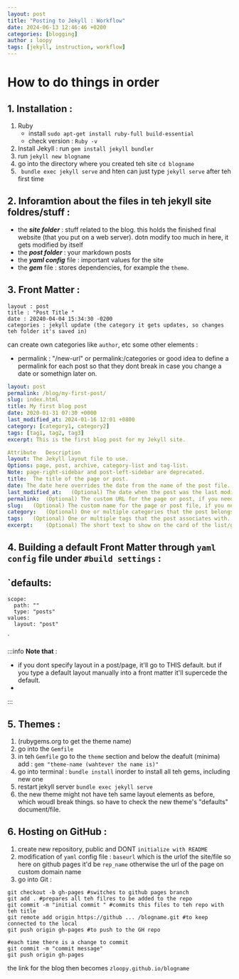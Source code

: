 ```yaml
---
layout: post
title: "Posting to Jekyll : Workflow"
date: 2024-06-13 12:46:46 +0200
categories: [blogging]
author : loopy
tags: [jekyll, instruction, workflow]
---
```


# How to do things in order 

## 1. Installation : 

1. Ruby
    - install `sudo apt-get install ruby-full build-essential`
    - check version : `Ruby -v`
2. Install Jekyll : run `gem install jekyll bundler` 
3. run `jekyll new blogname`
4. go into the directory where you created teh site 
`cd blogname`
2. ` bundle exec jekyll serve`
and hten can just type `jekyll serve` after teh first time 

## 2. Inforamtion about the files in teh jekyll site foldres/stuff : 
- the **_site folder_** : stuff related to the blog. this holds the finished final website (that you put on a web server). dotn modify too much in here, it gets modified by itself
- the **_post folder_** : your markdown posts
- the **_yaml config_** file : important values for the site 
- the **_gem_** file : stores dependencies, for example the `theme`. 

## 3. Front Matter : 

```yaml!
layout : post
title : "Post Title "
date : 20240-04-04 15:34:30 -0200 
categories : jekyll update (the category it gets updates, so changes teh folder it's saved in) 
```
can create own categories like `author`, etc
some other elements : 
- permalink : "/new-url" or permalink:/categories or 
good idea to define a permalink for each post so that they dont break in case you change a date or somethign later on. 

```yaml
layout: post
permalink: /blog/my-first-post/
slug: index.html
title: My first blog post
date: 2020-01-31 07:30 +0000
last_modified_at: 2024-01-16 12:01 +0800
category: [category1, category2]
tags: [tag1, tag2, tag3]
excerpt: This is the first blog post for my Jekyll site.
```

```yaml
Attribute	Description
layout:	The Jekyll layout file to use.
Options: page, post, archive, category-list and tag-list.
Note: page-right-sidebar and post-left-sidebar are deprecated.
title:	The title of the page or post.
date: The date here overrides the date from the name of the post file. *Note: A date is specified in the format YYYY-MM-DD HH:MM:SS +/-TTTT; hours, minutes, seconds, and timezone offset are optional.*
last_modified_at:	(Optional) The date when the post was the last modified: *Note: A date is specified in the format YYYY-MM-DD HH:MM:SS +/-TTTT; hours, minutes, seconds, and timezone offset are optional*.
permalink:	(Optional) The custom URL for the page or post, if you need your processed blog post URLs to be something other than the site-wide style. Default: /year/month/day/title.html.
slug:	(Optional) The custom name for the page or post file, if you need your processed blog post file names to be something other than the original name. Default: The original file name. "Note: If the permalink option is set to a string that ends with /, you need to set the slug option to " " or index.html to avoid generating an invalid URL for the site preview feature of Front Matter CMS."
category:	(Optional) One or multiple categories that the post belongs to.
tags:	(Optional) One or multiple tags that the post associates with.
excerpt:	(Optional) The short text to show on the card of the list/grid of posts, and use as the meta description of the page or post.
```

## 4. Building a default Front Matter through `yaml config` file under `#build settings` :

`defaults:
 -
    scope:
      path: ""
      type: "posts"
    values:
      layout: "post"
` 

:::info
**Note that** : 

- if you dont specify layout in a post/page, it'll go to THIS default. but if you type a default layout manually into a front matter it'll supercede the default. 
- 
:::    

## 5.  Themes : 

1. (rubygems.org to get the theme name) 
2.  go into the `Gemfile`
3.  in teh `Gemfile` go to the `theme` section and below the deafult (minima) add : `gem "theme-name (wahtever the name is)"`
4.  go into terminal : `bundle install` inorder to install all teh gems, including new one 
5. restart jekyll server `bundle exec jekyll serve`
6. the new theme might not have teh same layout elements as before, which woudl break things. so have to check the new theme's "defaults" document/file. 
    
## 6. Hosting on GitHub : 
1. create new repository, public and DONT `initialize with README`
2. modification of `yaml` config file : `baseurl` which is the urlof the site/file so here on github pages it'd be `rep_name` otherwise the url of the page on custom domain name
3. go into Git : 
```bash!
git checkout -b gh-pages #switches to github pages branch
git add . #prepares all teh filres to be added to the repo
git commit -m "initial commit " #commits this files to teh repo with teh title 
git remote add origin https://github ... /blogname.git #to keep connected to the local 
git push origin gh-pages #to push to the GH repo

#each time there is a change to commit 
git commit -m "commit message"
git push origin gh-pages
```
the link for the blog then becomes `zloopy.github.io/blogname`



